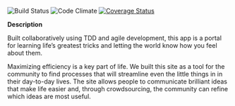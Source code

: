 ![Build Status](https://codeship.com/projects/49d675f0-953d-0133-ccd7-4a53072d6648/status?branch=master)
![Code Climate](https://codeclimate.com/github/veneziacarl/lifehacks_review.png)
[![Coverage Status](https://coveralls.io/repos/veneziacarl/lifehacks_review/badge.svg?branch=add_devise_user&service=github)](https://coveralls.io/github/veneziacarl/lifehacks_review?branch=master)


**Description**


Built collaboratively using TDD and agile development, this app is a portal for learning life’s greatest tricks and letting the world know how you feel about them.


Maximizing efficiency is a key part of life. We built this site as a tool for the community to find processes that will streamline even the little things in in their day-to-day lives.  The site allows people to communicate brilliant ideas that make life easier and, through crowdsourcing, the community can refine which ideas are most useful.
